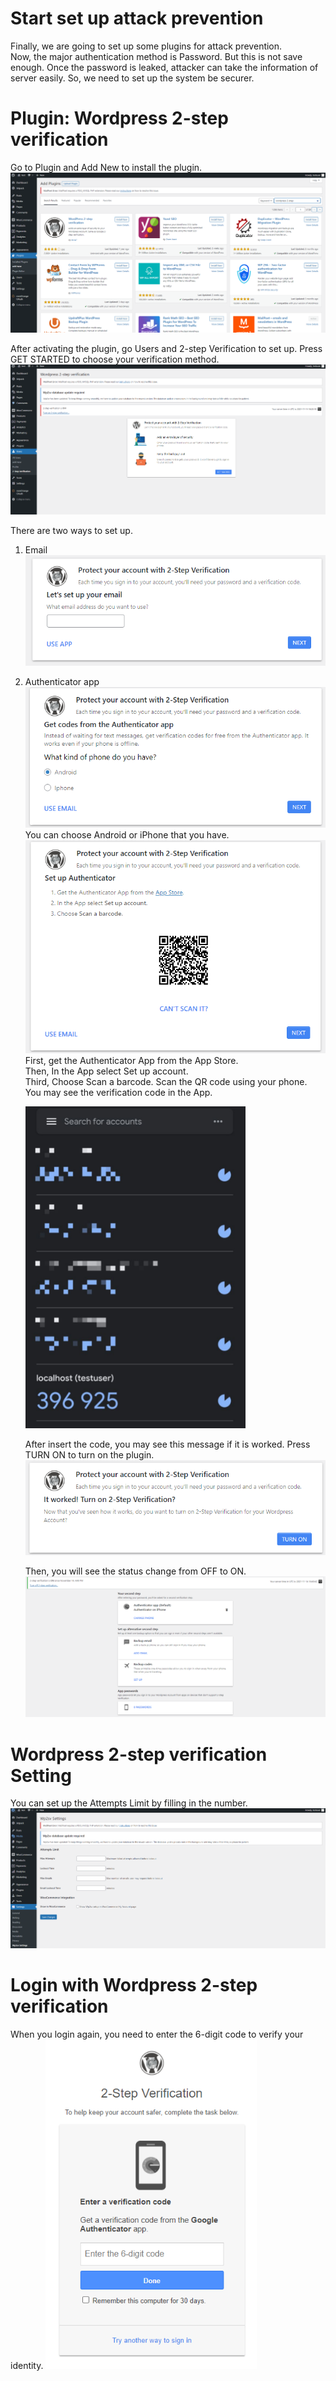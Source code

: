 # Start set up attack prevention  
Finally, we are going to set up some plugins for attack prevention.
<br>
Now, the major authentication method is Password. But this is not save enough. Once the password is leaked, attacker can take the information of server easily. So, we need to set up the system be securer.

# Plugin: Wordpress 2-step verification
Go to Plugin and Add New to install the plugin.
![2-step](./assets/2-step.png)

After activating the plugin, go Users and 2-step Verification to set up.
Press GET STARTED to choose your verification method.
![2Setup](./assets/2Setup.png)

There are two ways to set up.
1. Email
![Email](./assets/Email.png)

2. Authenticator app
   ![App](./assets/App.png)
   You can choose Android or iPhone that you have.
   ![Scan](./assets/Scan.png)
   First, get the Authenticator App from the App Store.
   <br>
   Then, In the App select Set up account.
   <br>
   Third, Choose Scan a barcode. Scan the QR code using your phone.
   <br>
   You may see the verification code in the App.

   ![AppCode](./assets/AppCode1.png)

   After insert the code, you may see this message if it is worked. Press TURN ON to turn on the plugin.
   ![Worked](./assets/Worked.png)

   Then, you will see the status change from OFF to ON.
   ![Status](./assets/Status.png)

# Wordpress 2-step verification Setting
You can set up the Attempts Limit by filling in the number.
![Limit](./assets/Limit.png)

# Login with Wordpress 2-step verification
When you login again, you need to enter the 6-digit code to verify your identity.
![Login2](./assets/Login2.png)
   
